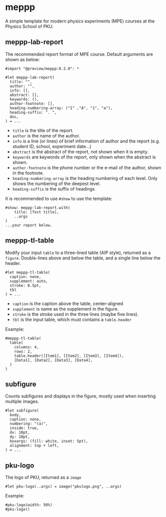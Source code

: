 # meppp

A simple template for modern physics experiments (MPE) courses at the Physics School of PKU.

## meppp-lab-report

The recommended report format of MPE course.
Default arguments are shown as below:

```typ
#import "@preview/meppp:0.2.0": *

#let meppp-lab-report(
  title: "",
  author: "",
  info: [],
  abstract: [],
  keywords: (),
  author-footnote: [],
  heading-numbering-array: ("I" ,"A", "1", "a"),
  heading-suffix: ". ",
  doc,
) = ...
```

- `title` is the title of the report.
- `author` is the name of the author.
- `info` is a line (or lines) of brief information of author and the report (e.g. student ID, school, experiment date...)
- `abstract` is the abstract of the report, not shown when it is empty.
- `keywords` are keywords of the report, only shown when the abstract is shown.
- `author-footnote` is the phone number or the e-mail of the author, shown in the footnote.
- `heading-numbering-array` is the heading numbering of each level. Only shows the numbering of the deepest level.
- `heading-suffix` is the suffix of headings

It is recommended to use `#show` to use the template:

```typ
#show: meppp-lab-report.with(
    title: [Test title],
    ..args
)
...your report below.
```

## meppp-tl-table

Modify your input `table` to a three-lined table (AIP style), returned as a `figure`. Double-lines above and below the table, and a single line below the header.

```typ
#let meppp-tl-table(
  caption: none,
  supplement: auto,
  stroke: 0.5pt,
  tbl
) = ...
```

- `caption` is the caption above the table, center-aligned
- `supplement` is same as the supplement in the figure.
- `stroke` is the stroke used in the three lines (maybe five lines).
- `tbl` is the input table, which must contains a `table.header`

Example:

```typ
#meppp-tl-table(
  table(
    columns: 4,
    rows: 2,
    table.header([Item1], [Item2], [Item3], [Item4]),
    [Data1], [Data2], [Data3], [Data4],
  )
)
```

## subfigure

Counts subfigures and displays in the figure, mostly used when inserting multiple images.

```typ
#let subfigure(
  body,
  caption: none,
  numbering: "(a)",
  inside: true,
  dx: 10pt,
  dy: 10pt,
  boxargs: (fill: white, inset: 5pt),
  alignment: top + left,
) = ...
```

## pku-logo

The logo of PKU, returned as a `image`

```typ
#let pku-logo(..args) = image("pkulogo.png", ..args)
```

Example:

``` typ
#pku-logo(width: 50%)
#pku-logo()
```
